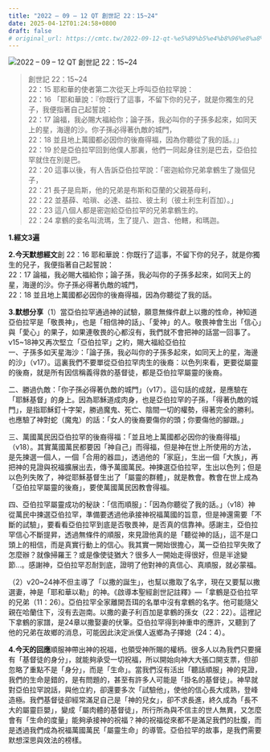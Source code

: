 ```yaml
---
title: "2022 – 09 – 12 QT 創世記 22：15~24"
date: 2025-04-12T01:24:58+0800
draft: false
# original_url: https://cmtc.tw/2022-09-12-qt-%e5%89%b5%e4%b8%96%e8%a8%98-22%ef%bc%9a1524
---
```


![2022 – 09 – 12 QT 創世記 22：15~24](/images/qt.jpg  "2022 – 09 – 12 QT 創世記 22：15~24")

> 創世記 22：15~24  
> 22：15 耶和華的使者第二次從天上呼叫亞伯拉罕說：  
> 22：16 「耶和華說：『你既行了這事，不留下你的兒子，就是你獨生的兒子，我便指著自己起誓說：  
> 22：17 論福，我必賜大福給你；論子孫，我必叫你的子孫多起來，如同天上的星，海邊的沙。你子孫必得著仇敵的城門，  
> 22：18 並且地上萬國都必因你的後裔得福，因為你聽從了我的話。』」  
> 22：19 於是亞伯拉罕回到他僕人那裏，他們一同起身往別是巴去，亞伯拉罕就住在別是巴。  
> 22：20 這事以後，有人告訴亞伯拉罕說：「密迦給你兄弟拿鶴生了幾個兒子，  
> 22：21 長子是烏斯，他的兄弟是布斯和亞蘭的父親基母利，  
> 22：22 並基薛、哈瑣、必達、益拉、彼土利（彼土利生利百加）。」  
> 22：23 這八個人都是密迦給亞伯拉罕的兄弟拿鶴生的。  
> 22：24 拿鶴的妾名叫流瑪，生了提八、迦含、他轄，和瑪迦。

**1.經文3遍**

**2.今天默想經文**創 22：16 耶和華說：你既行了這事，不留下你的兒子，就是你獨生的兒子，我便指著自己起誓說：  
22：17 論福，我必賜大福給你；論子孫，我必叫你的子孫多起來，如同天上的星，海邊的沙。你子孫必得著仇敵的城門，  
22：18 並且地上萬國都必因你的後裔得福，因為你聽從了我的話。

**3.默想分享**（1）當亞伯拉罕通過神的試驗，願意無條件獻上以撒的性命，神知道亞伯拉罕是「敬畏神」，也是「相信神的話」、「愛神」的人。敬畏神會生出「信心」與「愛心」的果子，如果連敬畏的心都沒有，我們就不會把神的話當一回事了。v15~18神又再次堅立「亞伯拉罕」之約，賜大福給亞伯拉  
一、子孫多如天星海沙：「論子孫，我必叫你的子孫多起來，如同天上的星，海邊的沙」（v17）。這裏我們不要單從亞伯拉罕肉生的後裔：以色列來看，更要從屬靈的後裔，就是所有因信稱義得救的基督徒，都是亞伯拉罕屬靈的後裔。

二、勝過仇敵：「你子孫必得著仇敵的城門」（v17）。這句話的成就，是應驗在「耶穌基督」的身上。因為耶穌道成肉身，也是亞伯拉罕的子孫，「得著仇敵的城門」，是指耶穌釘十字架，勝過魔鬼、死亡、陰間一切的權勢，得著完全的勝利。也應驗了神對蛇（魔鬼）的話：「女人的後裔要傷你的頭；你要傷他的腳跟。」

三、萬國萬民因亞伯拉罕的後裔得福：「並且地上萬國都必因你的後裔得福」（v18）。其實萬國萬民都要因「神自己」而得福，但是神在世上所使用的方法，是先揀選一個人，一個「合用的器皿」，透過他的「家庭」，生出一個「大族」，再把神的見證與祝福擴展出去，傳予萬國萬民。神揀選亞伯拉罕，生出以色列；但是以色列失敗了，神從耶穌基督生出了「屬靈的群體」，就是教會。教會在世上成為「亞伯拉罕屬靈的後裔」，要使萬國萬民因教會得福。

四、亞伯拉罕屬靈成功的秘訣：「信而順服」：「因為你聽從了我的話。」（v18）神從萬民中揀選亞伯拉罕，準備要透過他承接神祝福萬國的旨意，但是神還需要「不斷的試驗」，要看看亞伯拉罕到底是否敬畏神，是否真的信靠神。感謝主，亞伯拉罕信心不斷提昇，透過無條件的順服，來見證他真的是「聽從神的話」，這不是口頭上的相信，而是真實行動上的信心。我其實一開始很擔心，萬一亞伯拉罕失敗了怎麼辦？就像掃羅王？或是像使徒猶大？很多人一開始走得很好，但是半途變節…。感謝神，亞伯拉罕忍耐到底，證明了他對神的真信心、真順服，就必蒙福。

（2）v20~24神不但主導了「以撒的誕生」，也幫以撒取了名字，現在又要幫以撒選妻，神是「耶和華以勒」的神。《啟導本聖經創世記註釋》—「拿鶴是亞伯拉罕的兄弟（11：26）。亞伯拉罕全家離開吾珥的名單中沒有拿鶴的名字。他可能隨父親在哈蘭住下，沒有去迦南。以撒的妻子利百加是拿鶴的孫女（22：22）。這裡記下拿鶴的家譜，是24章以撒娶妻的伏筆。亞伯拉罕得到神重申的應許，又聽到了他的兄弟在故鄉的消息，可能因此決定派僕人返鄉為子擇媳（24：4）。

**4.今天的回應**順服神帶出神的祝福，也領受神所賜的權柄。很多人以為我們只要擁有「基督徒的身分」，就能夠承受一切祝福，所以開始向神大大張口開支票，但卻忽略了重點不是「身分」，而是「生命」。當我們沒有活出「聽話順服」神的見證，我們的生命是錯的，是有問題的，甚至有許多人可能是「掛名的基督徒」。神早就對亞伯拉罕說話，與他立約，卻還要多次「試驗他」，使他的信心長大成熟，登峰造極。我們基督徒卻經常滿足自己是「神的兒女」，卻不求長進，終久成為「長不大的屬靈巨嬰」，變成「屬肉體的基督徒」，所行所為與不信主的世人無異，又怎麼會有「生命的度量」能夠承接神的祝福？神的祝福從來都不是滿足我們的肚腹，而是透過我們成為祝福萬國萬民「屬靈生命」的導管。亞伯拉罕的故事，是我們需要默想深思與效法的榜樣。